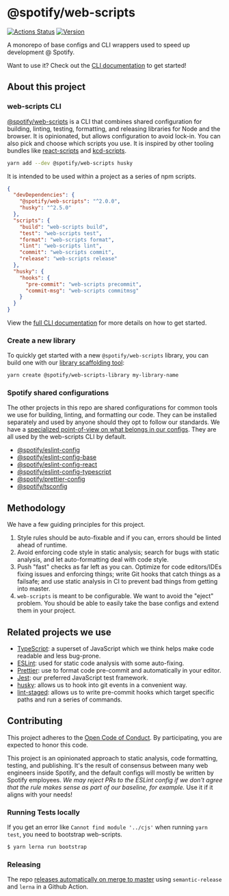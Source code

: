 # @spotify/web-scripts

[![Actions Status](https://github.com/spotify/web-scripts/workflows/Tests/badge.svg)](https://github.com/spotify/web-scripts/actions)
[![Version](https://img.shields.io/npm/v/@spotify/web-scripts.svg)](https://www.npmjs.com/package/@spotify/web-scripts)

A monorepo of base configs and CLI wrappers used to speed up development @ Spotify.

Want to use it? Check out the [CLI documentation](https://github.com/spotify/web-scripts/blob/master/packages/web-scripts) to get started!

## About this project

### web-scripts CLI

[@spotify/web-scripts](./packages/web-scripts) is a CLI that combines shared configuration for building, linting, testing, formatting, and releasing libraries for Node and the browser. It is opinionated, but allows configuration to avoid lock-in. You can also pick and choose which scripts you use. It is inspired by other tooling bundles like [react-scripts](https://www.npmjs.com/package/react-scripts) and [kcd-scripts](https://www.npmjs.com/package/kcd-scripts).

```bash
yarn add --dev @spotify/web-scripts husky
```

It is intended to be used within a project as a series of npm scripts.

```json
{
  "devDependencies": {
    "@spotify/web-scripts": "^2.0.0",
    "husky": "^2.5.0"
  },
  "scripts": {
    "build": "web-scripts build",
    "test": "web-scripts test",
    "format": "web-scripts format",
    "lint": "web-scripts lint",
    "commit": "web-scripts commit",
    "release": "web-scripts release"
  },
  "husky": {
    "hooks": {
      "pre-commit": "web-scripts precommit",
      "commit-msg": "web-scripts commitmsg"
    }
  }
}
```

View the [full CLI documentation](./packages/web-scripts) for more details on how to get started.

### Create a new library

To quickly get started with a new `@spotify/web-scripts` library, you can build one with our [library scaffolding tool](https://github.com/spotify/web-scripts/tree/master/packages/create-web-scripts-library):

```sh
yarn create @spotify/web-scripts-library my-library-name
```

### Spotify shared configurations

The other projects in this repo are shared configurations for common tools we use for building, linting, and formatting our code. They can be installed separately and used by anyone should they opt to follow our standards. We have a [specialized point-of-view on what belongs in our configs](#methodology). They are all used by the web-scripts CLI by default.

- [@spotify/eslint-config](./packages/eslint-config)
- [@spotify/eslint-config-base](./packages/eslint-config-base)
- [@spotify/eslint-config-react](./packages/eslint-config-react)
- [@spotify/eslint-config-typescript](./packages/eslint-config-typescript)
- [@spotify/prettier-config](./packages/prettier-config)
- [@spotify/tsconfig](./packages/tsconfig)

## Methodology

We have a few guiding principles for this project.

1. Style rules should be auto-fixable and if you can, errors should be linted ahead of runtime.
2. Avoid enforcing code style in static analysis; search for bugs with static analysis, and let auto-formatting deal with code style.
3. Push "fast" checks as far left as you can. Optimize for code editors/IDEs fixing issues and enforcing things; write Git hooks that catch things as a failsafe; and use static analysis in CI to prevent bad things from getting into master.
4. `web-scripts` is meant to be configurable. We want to avoid the "eject" problem. You should be able to easily take the base configs and extend them in your project.

## Related projects we use

- [TypeScript]: a superset of JavaScript which we think helps make code readable and less bug-prone.
- [ESLint]: used for static code analysis with some auto-fixing.
- [Prettier]: use to format code pre-commit and automatically in your editor.
- [Jest]: our preferred JavaScript test framework.
- [husky]: allows us to hook into git events in a convenient way.
- [lint-staged]: allows us to write pre-commit hooks which target specific paths and run a series of commands.

## Contributing

This project adheres to the [Open Code of Conduct][code-of-conduct]. By participating, you are expected to honor this code.

This project is an opinionated approach to static analysis, code formatting, testing, and publishing. It's
the result of consensus between many web engineers inside Spotify, and the default configs will mostly be
written by Spotify employees. _We may reject PRs to the ESLint config if we don't agree that the rule
makes sense as part of our baseline, for example._ Use it if it aligns with your needs!

### Running Tests locally

If you get an error like `Cannot find module '../cjs'` when running `yarn test`, you need to bootstrap web-scripts.

```bash
$ yarn lerna run bootstrap
```

[eslint]: https://eslint.org/
[typescript]: https://www.typescriptlang.org/
[prettier]: https://prettier.io/
[jest]: https://jestjs.io/
[husky]: https://github.com/typicode/husky
[lint-staged]: https://github.com/okonet/lint-staged
[code-of-conduct]: https://github.com/spotify/code-of-conduct/blob/master/code-of-conduct.md

### Releasing

The repo [releases automatically on merge to master](https://github.com/spotify/web-scripts/blob/master/release.sh) using `semantic-release` and `lerna` in a Github Action.
